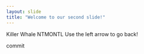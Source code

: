 ```yaml
---
layout: slide
title: "Welcome to our second slide!"
---
```

Killer Whale NTMONTL
Use the left arrow to go back!

commit
